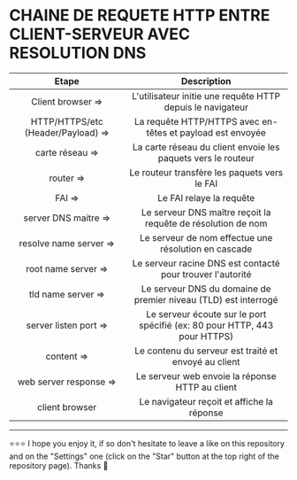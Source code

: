 # CHAINE DE REQUETE HTTP ENTRE CLIENT-SERVEUR AVEC RESOLUTION DNS
| Etape                               | Description                           |
| :---------------------------------: | :-----------------------------------: |
| Client browser =>                   | L'utilisateur initie une requête HTTP depuis le navigateur |
| HTTP/HTTPS/etc (Header/Payload) =>  | La requête HTTP/HTTPS avec en-têtes et payload est envoyée |
| carte réseau =>                     | La carte réseau du client envoie les paquets vers le routeur |
| router =>                           | Le routeur transfère les paquets vers le FAI |
| FAI =>                              | Le FAI relaye la requête |
| server DNS maitre =>                | Le serveur DNS maître reçoit la requête de résolution de nom |
| resolve name server =>              | Le serveur de nom effectue une résolution en cascade |
| root name server =>                 | Le serveur racine DNS est contacté pour trouver l'autorité |
| tld name server =>                  | Le serveur DNS du domaine de premier niveau (TLD) est interrogé |
| server listen port =>               | Le serveur écoute sur le port spécifié (ex: 80 pour HTTP, 443 pour HTTPS) |
| content =>                          | Le contenu du serveur est traité et envoyé au client |
| web server response =>              | Le serveur web envoie la réponse HTTP au client |
| client browser                      | Le navigateur reçoit et affiche la réponse |

***

⭐⭐⭐ I hope you enjoy it, if so don't hesitate to leave a like on this repository and on the "Settings" one (click on the "Star" button at the top right of the repository page). Thanks 🤗
